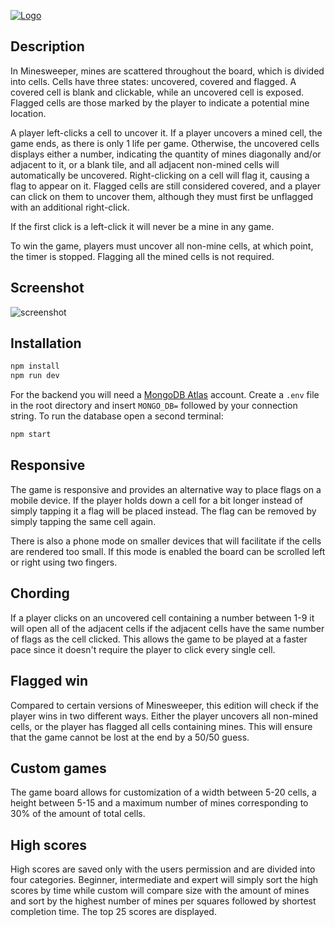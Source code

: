 [![Logo](https://raw.githubusercontent.com/jensengbg-jack-carling/minesweeper/e471a123355f22b924b87df15b7977dc1b1edd17/src/assets/logo.svg)](https://minesweeper-ts.herokuapp.com/)

## Description

In Minesweeper, mines are scattered throughout the board, which is divided into cells. Cells have three states: uncovered, covered and flagged. A covered cell is blank and clickable, while an uncovered cell is exposed. Flagged cells are those marked by the player to indicate a potential mine location.

A player left-clicks a cell to uncover it. If a player uncovers a mined cell, the game ends, as there is only 1 life per game. Otherwise, the uncovered cells displays either a number, indicating the quantity of mines diagonally and/or adjacent to it, or a blank tile, and all adjacent non-mined cells will automatically be uncovered. Right-clicking on a cell will flag it, causing a flag to appear on it. Flagged cells are still considered covered, and a player can click on them to uncover them, although they must first be unflagged with an additional right-click.

If the first click is a left-click it will never be a mine in any game.

To win the game, players must uncover all non-mine cells, at which point, the timer is stopped. Flagging all the mined cells is not required.

## Screenshot

![screenshot](https://user-images.githubusercontent.com/72305598/133389382-ff75eaa6-ebb4-4d7b-9acf-b4c903931337.jpg)

## Installation

```bash
npm install
npm run dev
```

For the backend you will need a [MongoDB Atlas](https://www.mongodb.com/cloud/atlas) account. Create a `.env` file in the root directory and insert `MONGO_DB=` followed by your connection string. To run the database open a second terminal:

```bash
npm start
```

## Responsive

The game is responsive and provides an alternative way to place flags on a mobile device. If the player holds down a cell for a bit longer instead of simply tapping it a flag will be placed instead. The flag can be removed by simply tapping the same cell again.

There is also a phone mode on smaller devices that will facilitate if the cells are rendered too small. If this mode is enabled the board can be scrolled left or right using two fingers.

## Chording

If a player clicks on an uncovered cell containing a number between 1-9 it will open all of the adjacent cells if the adjacent cells have the same number of flags as the cell clicked. This allows the game to be played at a faster pace since it doesn't require the player to click every single cell.

## Flagged win

Compared to certain versions of Minesweeper, this edition will check if the player wins in two different ways. Either the player uncovers all non-mined cells, or the player has flagged all cells containing mines. This will ensure that the game cannot be lost at the end by a 50/50 guess.

## Custom games

The game board allows for customization of a width between 5-20 cells, a height between 5-15 and a maximum number of mines corresponding to 30% of the amount of total cells.

## High scores

High scores are saved only with the users permission and are divided into four categories. Beginner, intermediate and expert will simply sort the high scores by time while custom will compare size with the amount of mines and sort by the highest number of mines per squares followed by shortest completion time. The top 25 scores are displayed.
